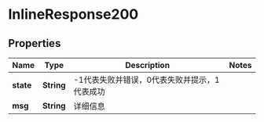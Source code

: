 

# InlineResponse200

## Properties

Name | Type | Description | Notes
------------ | ------------- | ------------- | -------------
**state** | **String** | -1代表失败并错误，0代表失败并提示，1代表成功 | 
**msg** | **String** | 详细信息 | 



